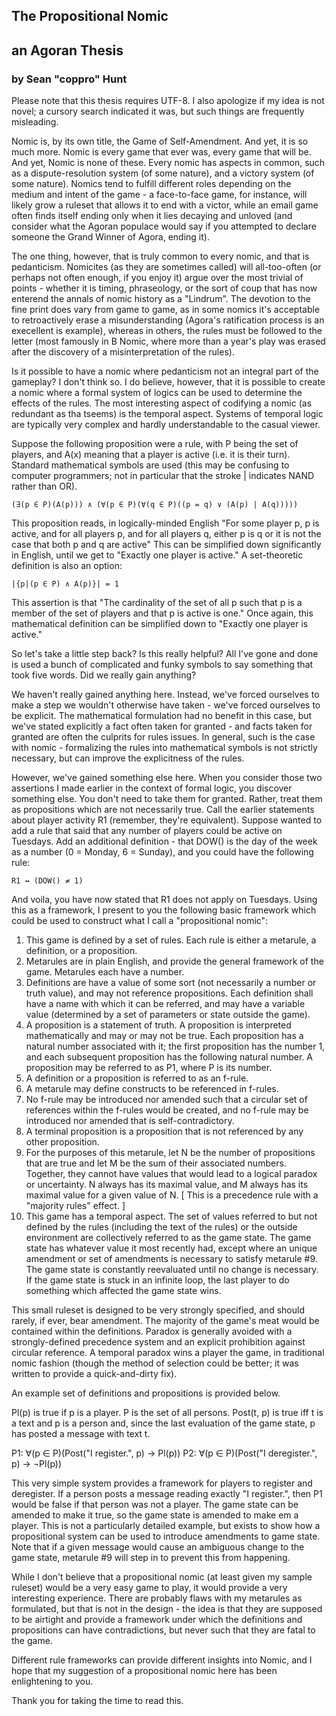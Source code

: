 <h2>The Propositional Nomic</h2>
<h2>an Agoran Thesis</h2>
<h3>by Sean "coppro" Hunt</h3>
<p>Please note that this thesis requires UTF-8. I also apologize if my idea
is not novel; a cursory search indicated it was, but such things are
frequently misleading.</p>
<p>Nomic is, by its own title, the Game of Self-Amendment. And yet, it is
so much more. Nomic is every game that ever was, every game that will
be. And yet, Nomic is none of these. Every nomic has aspects in common,
such as a dispute-resolution system (of some nature), and a victory
system (of some nature). Nomics tend to fulfill different roles
depending on the medium and intent of the game - a face-to-face game,
for instance, will likely grow a ruleset that allows it to end with a
victor, while an email game often finds itself ending only when it lies
decaying and unloved (and consider what the Agoran populace would say if
you attempted to declare someone the Grand Winner of Agora, ending it).</p>
<p>The one thing, however, that is truly common to every nomic, and that is
pedanticism. Nomicites (as they are sometimes called) will all-too-often
(or perhaps not often enough, if you enjoy it) argue over the most
trivial of points - whether it is timing, phraseology, or the sort of
coup that has now enterend the annals of nomic history as a "Lindrum".
The devotion to the fine print does vary from game to game, as in some
nomics it's acceptable to retroactively erase a misunderstanding
(Agora's ratification process is an execellent is example), whereas in
others, the rules must be followed to the letter (most famously in B
Nomic, where more than a year's play was erased after the discovery of a
misinterpretation of the rules).</p>
<p>Is it possible to have a nomic where pedanticism not an integral part of
the gameplay? I don't think so. I do believe, however, that it is
possible to create a nomic where a formal system of logics can be used
to determine the effects of the rules. The most interesting aspect of
codifying a nomic (as redundant as tha tseems) is the temporal aspect.
Systems of temporal logic are typically very complex and hardly
understandable to the casual viewer.</p>
<p>Suppose the following proposition were a rule, with P being the set of
players, and A(x) meaning that a player is active (i.e. it is their
turn). Standard mathematical symbols are used (this may be confusing to
computer programmers; not in particular that the stroke | indicates
NAND rather than OR).</p>
<pre><code>(∃(p ∈ P)(A(p))) ∧ (∀(p ∈ P)(∀(q ∈ P)((p = q) ∨ (A(p) | A(q)))))
</code></pre>
<p>This proposition reads, in logically-minded English "For some player p,
p is active, and for all players p, and for all players q, either p is q
or it is not the case that both p and q are active" This can be
simplified down significantly in English, until we get to "Exactly one
player is active." A set-theoretic definition is also an
option:</p>
<pre><code>|{p|(p ∈ P) ∧ A(p)}| = 1
</code></pre>
<p>This assertion is that "The cardinality of the set of all p such that p
is a member of the set of players and that p is active is one." Once
again, this mathematical definition can be simplified down to "Exactly
one player is active."</p>
<p>So let's take a little step back? Is this really helpful? All I've gone
and done is used a bunch of complicated and funky symbols to say
something that took five words. Did we really gain anything?</p>
<p>We haven't really gained anything here. Instead, we've forced ourselves
to make a step we wouldn't otherwise have taken - we've forced ourselves
to be explicit. The mathematical formulation had no benefit in this
case, but we've stated explicitly a fact often taken for granted - and
facts taken for granted are often the culprits for rules issues. In
general, such is the case with nomic - formalizing the rules into
mathematical symbols is not strictly necessary, but can improve the
explicitness of the rules.</p>
<p>However, we've gained something else here. When you consider those two
assertions I made earlier in the context of formal logic, you discover
something else. You don't need to take them for granted. Rather, treat
them as propositions which are not necessarily true. Call the earlier
statements about player activity R1 (remember, they're equivalent).
Suppose wanted to add a rule that said that any number of players could
be active on Tuesdays. Add an additional definition - that DOW() is the
day of the week as a number (0 = Monday, 6 = Sunday), and you could have
the following rule:</p>
<pre><code>R1 ↔ (DOW() ≠ 1)
</code></pre>
<p>And voila, you have now stated that R1 does not apply on Tuesdays. Using
this as a framework, I present to you the following basic framework
which could be used to construct what I call a "propositional nomic":</p>
<ol>
<li>This game is defined by a set of rules. Each rule is either a
     metarule, a definition, or a proposition.</li>
<li>Metarules are in plain English, and provide the general framework
     of the game. Metarules each have a number.</li>
<li>Definitions are have a value of some sort (not necessarily a number
     or truth value), and may not reference propositions. Each
     definition shall have a name with which it can be referred, and may
     have a variable value (determined by a set of parameters or state
     outside the game).</li>
<li>A proposition is a statement of truth. A proposition is interpreted
     mathematically and may or may not be true. Each proposition has a
     natural number associated with it; the first proposition has the
     number 1, and each subsequent proposition has the following natural
     number. A proposition may be referred to as P1, where P is its
     number.</li>
<li>A definition or a proposition is referred to as an f-rule.</li>
<li>A metarule may define constructs to be referenced in f-rules.</li>
<li>No f-rule may be introduced nor amended such that a circular set of
     references within the f-rules would be created, and no f-rule may
     be introduced nor amended that is self-contradictory.</li>
<li>A terminal proposition is a proposition that is not referenced by
     any other proposition.</li>
<li>For the purposes of this metarule, let N be the number of
     propositions that are true and let M be the sum of their
     associated numbers. Together, they cannot have values that would
     lead to a logical paradox or uncertainty. N always has its maximal
     value, and M always has its maximal value for a given value of N.
     [ This is a precedence rule with a "majority rules" effect. ]</li>
<li>This game has a temporal aspect. The set of values referred to but
     not defined by the rules (including the text of the rules) or the
     outside environment are collectively referred to as the game state.
     The game state has whatever value it most recently had, except
     where an unique amendment or set of amendments is necessary to
     satisfy metarule #9. The game state is constantly reevaluated until
     no change is necessary. If the game state is stuck in an infinite
     loop, the last player to do something which affected the game state
     wins.</li>
</ol>
<p>This small ruleset is designed to be very strongly specified, and should
rarely, if ever, bear amendment. The majority of the game's meat would
be contained within the definitions. Paradox is generally avoided with a
strongly-defined precedence system and an explicit prohibition against
circular reference. A temporal paradox wins a player the game, in
traditional nomic fashion (though the method of selection could be
better; it was written to provide a quick-and-dirty fix).</p>
<p>An example set of definitions and propositions is provided below.</p>
<p>Pl(p) is true if p is a player.
  P is the set of all persons.
  Post(t, p) is true iff t is a text and p is a person and, since the
    last evaluation of the game state, p has posted a message with text
    t.</p>
<p>P1: ∀(p ∈ P)(Post("I register.", p) → Pl(p))
 P2: ∀(p ∈ P)(Post("I deregister.", p) → ¬Pl(p))</p>
<p>This very simple system provides a framework for players to register and
deregister. If a person posts a message reading exactly "I register.",
then P1 would be false if that person was not a player. The game state
can be amended to make it true, so the game state is amended to make
em a player. This is not a particularly detailed example, but exists to
show how a propositional system can be used to introduce amendments to
game state. Note that if a given message would cause an ambiguous change
to the game state, metarule #9 will step in to prevent this from
happening.</p>
<p>While I don't believe that a propositional nomic (at least given my
sample ruleset) would be a very easy game to play, it would provide a
very interesting experience. There are probably flaws with my metarules
as formulated, but that is not in the design - the idea is that they are
supposed to be airtight and provide a framework under which the
definitions and propositions can have contradictions, but never such
that they are fatal to the game.</p>
<p>Different rule frameworks can provide different insights into Nomic, and
I hope that my suggestion of a propositional nomic here has been
enlightening to you.</p>
<p>Thank you for taking the time to read this.</p>
